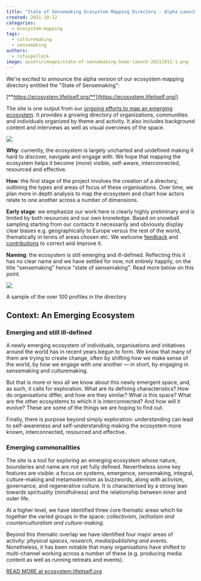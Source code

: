 ```yaml
---
title: "State of Sensemaking Ecosystem Mapping Directory - Alpha Launch"
created: 2021-10-12
categories: 
  - ecosystem-mapping
tags: 
  - culturemaking
  - sensemaking
authors: 
  - rufuspollock
image: assets/images/state-of-sensemaking-home-launch-20211012-1.png
---
```


We're excited to announce the alpha version of our ecosystem mapping directory entitled the "State of Sensemaking":

[**https://ecosystem.lifeitself.org/**](https://ecosystem.lifeitself.org/)

The site is one output from our [ongoing efforts to map an emerging ecosystem](https://lifeitself.org/ecosystem/). It provides a growing directory of organizations, communities and individuals organized by theme and activity. It also includes background content and interviews as well as visual overviews of the space.

![](assets/images/state-of-sensemaking-home-launch-20211012-1-1024x538.png)

**Why**: currently, the ecosystem is largely uncharted and undefined making it hard to discover, navigate and engage with. We hope that mapping the ecosystem helps it become (more) visible, self-aware, interconnected, resourced and effective.

**How**: the first stage of the project involves the creation of a directory, outlining the types and areas of focus of these organisations. Over time, we plan more in depth analysis to map the ecosystem and chart how actors relate to one another across a number of dimensions.

**Early stage**: we emphasize our work here is clearly highly preliminary and is limited by both resources and our own knowledge. Based on snowball sampling starting from our contacts it necessarily and obviously display clear biases e.g. geographically to Europe versus the rest of the world, thematically in terms of areas chosen etc. We welcome [feedback](https://ecosystem.lifeitself.org/contact/) and [contributions](https://ecosystem.lifeitself.org/contribute/) to correct and improve it.

**Naming**: the ecosystem is still emerging and ill-defined. Reflecting this it has no clear name and we have settled for now, not entirely happily, on the title "sensemaking" hence "state of sensemaking". Read more below on this point.

![](assets/images/state-of-sensemaking-directory-profiles-20211012-1024x856.png)

A sample of the over 100 profiles in the directory

## Context: An Emerging Ecosystem

### Emerging and still ill-defined

A newly emerging ecosystem of individuals, organisations and initiatives around the world has in recent years begun to form. We know that many of them are trying to create change, often by shifting how we make sense of the world, by how we engage with one another — in short, by engaging in sensemaking and culturemaking.

But that is more or less all we know about this newly emergent space, and, as such, it calls for exploration. What are its defining characteristics? How do organisations differ, and how are they similar? What _is_ this space? What are the other ecosystems to which it is interconnected? And how will it evolve? These are some of the things we are hoping to find out.

Finally, there is purpose beyond simply exploration: understanding can lead to self-awareness and self-understanding making the ecosystem more known, interconnected, resourced and effective.

### Emerging commonalities

The site is a tool for exploring an emerging ecosystem whose nature, boundaries and name are not yet fully defined. Nevertheless some key features are visible: a focus on systems, emergence, sensemaking, integral, culture-making and metamodernism as buzzwords, along with activism, governance, and regenerative culture. It is characterised by a strong lean towards spirituality (mindfulness) and the relationship between inner and outer life.

At a higher level, we have identified three core thematic areas which tie together the varied groups in the space: _collectivism, (w)holism and counterculturalism and culture-making._

Beyond this thematic overlap we have identified four major areas of activity: _physical spaces, research, media/publishing and events_. Nonetheless, it has been notable that many organisations have shifted to multi-channel working across a number of these (e.g. producing media content as well as running retreats and events).

[READ MORE at ecosystem.lifeitself.org](https://ecosystem.lifeitself.org/)
